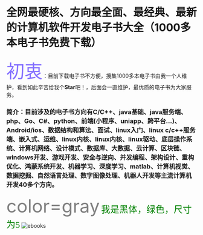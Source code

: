 # 全网最硬核、方向最全面、最经典、最新的计算机软件开发电子书大全（1000多本电子书免费下载）
<font color=#8470FF size=7 face="黑体">初衷</font>：目前下载电子书不方便，搜集1000多本电子书由我一个人维护，看到如此辛苦给我个**Star**吧！，后面会一直维护，最优质的电子书为大家服务。
### 简介：目前涉及的电子书方向有C/C++、java基础、java服务端、php、Go、C#、python、前端(小程序、uniapp、跨平台...)、Android/ios、数据结构和算法、面试、linux入门、linux c/c++服务端、嵌入式、运维、linux内核、linux内核、linux驱动、底层操作系统、计算机网络、设计模式、数据库、大数据、云计算、区块链、windows开发、游戏开发、安全与逆向、并发编程、架构设计、重构优化、鸿蒙系统开发、机器学习、深度学习、matlab、计算机视觉、数据挖掘、自然语言处理、数字图像处理、机器人开发等主流计算机开发40多个方向。
<font color=gray size=72>color=gray</font>
<font face="黑体" color=green size=5>我是黑体，绿色，尺寸为5</font>
![ebooks](https://user-images.githubusercontent.com/14906970/143410747-c7663cba-4441-4561-bfe5-d57322aa2ebe.png)
